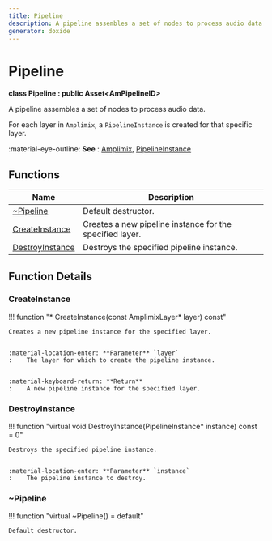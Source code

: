 ```yaml
---
title: Pipeline
description: A pipeline assembles a set of nodes to process audio data.
generator: doxide
---
```



# Pipeline

**class  Pipeline : public Asset&lt;AmPipelineID&gt;**


A pipeline assembles a set of nodes to process audio data.

For each layer in `Amplimix`, a `PipelineInstance` is created for that specific layer.


:material-eye-outline: **See**
:    [Amplimix](../Amplimix/index.md), [PipelineInstance](../PipelineInstance/index.md)


    


## Functions

| Name | Description |
| ---- | ----------- |
| [~Pipeline](#_u007ePipeline) | Default destructor.  |
| [CreateInstance](#CreateInstance) | Creates a new pipeline instance for the specified layer. |
| [DestroyInstance](#DestroyInstance) | Destroys the specified pipeline instance. |

## Function Details

### CreateInstance<a name="CreateInstance"></a>
!!! function "&#42; CreateInstance(const AmplimixLayer&#42; layer) const"

    
    Creates a new pipeline instance for the specified layer.
    
    
    :material-location-enter: **Parameter** `layer`
    :    The layer for which to create the pipeline instance.
    
    
    :material-keyboard-return: **Return**
    :    A new pipeline instance for the specified layer.
            
    

### DestroyInstance<a name="DestroyInstance"></a>
!!! function "virtual void DestroyInstance(PipelineInstance&#42; instance) const = 0"

    
    Destroys the specified pipeline instance.
    
    
    :material-location-enter: **Parameter** `instance`
    :    The pipeline instance to destroy.
                
    

### ~Pipeline<a name="_u007ePipeline"></a>
!!! function "virtual ~Pipeline() = default"

    
    Default destructor.
             
    
    
    

